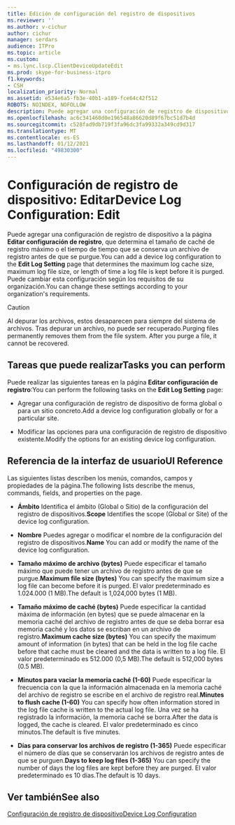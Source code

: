 ```yaml
---
title: Edición de configuración del registro de dispositivos
ms.reviewer: ''
ms.author: v-cichur
author: cichur
manager: serdars
audience: ITPro
ms.topic: article
ms.custom:
- ms.lync.lscp.ClientDeviceUpdateEdit
ms.prod: skype-for-business-itpro
f1.keywords:
- CSH
localization_priority: Normal
ms.assetid: e534e6a5-fb3e-40b1-a189-fce64c42f512
ROBOTS: NOINDEX, NOFOLLOW
description: Puede agregar una configuración de registro de dispositivo a la página Editar configuración de registro, que determina el tamaño de caché de registro máximo o el tiempo de tiempo que se conserva un archivo de registro antes de que se purgue. Puede cambiar esta configuración según los requisitos de su organización.
ms.openlocfilehash: ac6c341460d0e196548a86620d89f67bc51d7b4d
ms.sourcegitcommit: c528fad9db719f3fa96dc3fa99332a349cd9d317
ms.translationtype: MT
ms.contentlocale: es-ES
ms.lasthandoff: 01/12/2021
ms.locfileid: "49830300"
---
```

# <a name="device-log-configuration-edit"></a><span data-ttu-id="3b57e-104">Configuración de registro de dispositivo: Editar</span><span class="sxs-lookup"><span data-stu-id="3b57e-104">Device Log Configuration: Edit</span></span>
 
<span data-ttu-id="3b57e-105">Puede agregar una configuración de registro de dispositivo a la página **Editar configuración de registro**, que determina el tamaño de caché de registro máximo o el tiempo de tiempo que se conserva un archivo de registro antes de que se purgue.</span><span class="sxs-lookup"><span data-stu-id="3b57e-105">You can add a device log configuration to the **Edit Log Setting** page that determines the maximum log cache size, maximum log file size, or length of time a log file is kept before it is purged.</span></span> <span data-ttu-id="3b57e-106">Puede cambiar esta configuración según los requisitos de su organización.</span><span class="sxs-lookup"><span data-stu-id="3b57e-106">You can change these settings according to your organization's requirements.</span></span>
  
> [!CAUTION]
> <span data-ttu-id="3b57e-p103">Al depurar los archivos, estos desaparecen para siempre del sistema de archivos. Tras depurar un archivo, no puede ser recuperado.</span><span class="sxs-lookup"><span data-stu-id="3b57e-p103">Purging files permanently removes them from the file system. After you purge a file, it cannot be recovered.</span></span> 
  
## <a name="tasks-you-can-perform"></a><span data-ttu-id="3b57e-109">Tareas que puede realizar</span><span class="sxs-lookup"><span data-stu-id="3b57e-109">Tasks you can perform</span></span>

<span data-ttu-id="3b57e-110">Puede realizar las siguientes tareas en la página **Editar configuración de registro**:</span><span class="sxs-lookup"><span data-stu-id="3b57e-110">You can perform the following tasks on the **Edit Log Setting** page:</span></span>
  
- <span data-ttu-id="3b57e-111">Agregar una configuración de registro de dispositivo de forma global o para un sitio concreto.</span><span class="sxs-lookup"><span data-stu-id="3b57e-111">Add a device log configuration globally or for a particular site.</span></span>
    
- <span data-ttu-id="3b57e-112">Modificar las opciones para una configuración de registro de dispositivo existente.</span><span class="sxs-lookup"><span data-stu-id="3b57e-112">Modify the options for an existing device log configuration.</span></span>
    
## <a name="ui-reference"></a><span data-ttu-id="3b57e-113">Referencia de la interfaz de usuario</span><span class="sxs-lookup"><span data-stu-id="3b57e-113">UI Reference</span></span>

<span data-ttu-id="3b57e-114">Las siguientes listas describen los menús, comandos, campos y propiedades de la página.</span><span class="sxs-lookup"><span data-stu-id="3b57e-114">The following lists describe the menus, commands, fields, and properties on the page.</span></span>
  
- <span data-ttu-id="3b57e-115">**Ámbito** Identifica el ámbito (Global o Sitio) de la configuración del registro de dispositivos.</span><span class="sxs-lookup"><span data-stu-id="3b57e-115">**Scope** Identifies the scope (Global or Site) of the device log configuration.</span></span>
    
- <span data-ttu-id="3b57e-116">**Nombre** Puedes agregar o modificar el nombre de la configuración del registro de dispositivos.</span><span class="sxs-lookup"><span data-stu-id="3b57e-116">**Name** You can add or modify the name of the device log configuration.</span></span>
    
- <span data-ttu-id="3b57e-117">**Tamaño máximo de archivo (bytes)** Puede especificar el tamaño máximo que puede tener un archivo de registro antes de que se purgue.</span><span class="sxs-lookup"><span data-stu-id="3b57e-117">**Maximum file size (bytes)** You can specify the maximum size a log file can become before it is purged.</span></span> <span data-ttu-id="3b57e-118">El valor predeterminado es 1.024.000 (1 MB).</span><span class="sxs-lookup"><span data-stu-id="3b57e-118">The default is 1,024,000 bytes (1 MB).</span></span>
    
- <span data-ttu-id="3b57e-119">**Tamaño máximo de caché (bytes)** Puede especificar la cantidad máxima de información (en bytes) que se puede almacenar en la memoria caché del archivo de registro antes de que se deba borrar esa memoria caché y los datos se escriban en un archivo de registro.</span><span class="sxs-lookup"><span data-stu-id="3b57e-119">**Maximum cache size (bytes)** You can specify the maximum amount of information (in bytes) that can be held in the log file cache before that cache must be cleared and the data is written to a log file.</span></span> <span data-ttu-id="3b57e-120">El valor predeterminado es 512.000 (0,5 MB).</span><span class="sxs-lookup"><span data-stu-id="3b57e-120">The default is 512,000 bytes (0.5 MB).</span></span>
    
- <span data-ttu-id="3b57e-121">**Minutos para vaciar la memoria caché (1-60)** Puede especificar la frecuencia con la que la información almacenada en la memoria caché del archivo de registro se escribe en el archivo de registro real.</span><span class="sxs-lookup"><span data-stu-id="3b57e-121">**Minutes to flush cache (1-60)** You can specify how often information stored in the log file cache is written to the actual log file.</span></span> <span data-ttu-id="3b57e-122">Una vez se ha registrado la información, la memoria caché se borra.</span><span class="sxs-lookup"><span data-stu-id="3b57e-122">After the data is logged, the cache is cleared.</span></span> <span data-ttu-id="3b57e-123">El valor predeterminado es cinco minutos.</span><span class="sxs-lookup"><span data-stu-id="3b57e-123">The default is five minutes.</span></span>
    
- <span data-ttu-id="3b57e-124">**Días para conservar los archivos de registro (1-365)** Puede especificar el número de días que se conservarán los archivos de registro antes de que se purguen.</span><span class="sxs-lookup"><span data-stu-id="3b57e-124">**Days to keep log files (1-365)** You can specify the number of days the log files are kept before they are purged.</span></span> <span data-ttu-id="3b57e-125">El valor predeterminado es 10 días.</span><span class="sxs-lookup"><span data-stu-id="3b57e-125">The default is 10 days.</span></span>
    
## <a name="see-also"></a><span data-ttu-id="3b57e-126">Ver también</span><span class="sxs-lookup"><span data-stu-id="3b57e-126">See also</span></span>

[<span data-ttu-id="3b57e-127">Configuración de registro de dispositivo</span><span class="sxs-lookup"><span data-stu-id="3b57e-127">Device Log Configuration</span></span>](ms.lync.lscp.ClientDeviceCfgMain.md)
